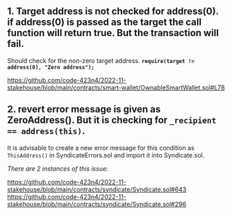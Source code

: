 ## 1. Target address is not checked for address(0). if address(0) is passed as the target the call function will return true. But the transaction will fail.

Should check for the non-zero target address. 
**`require(target != address(0), "Zero address");`**

https://github.com/code-423n4/2022-11-stakehouse/blob/main/contracts/smart-wallet/OwnableSmartWallet.sol#L78

## 2. revert error message is given as ZeroAddress(). But it is checking for `_recipient == address(this)`. 
It is advisable to create a new error message for this condition as `ThisAddress()` in SyndicateErrors.sol and import it into Syndicate.sol.

*There are 2 instances of this issue:*

https://github.com/code-423n4/2022-11-stakehouse/blob/main/contracts/syndicate/Syndicate.sol#643
https://github.com/code-423n4/2022-11-stakehouse/blob/main/contracts/syndicate/Syndicate.sol#296